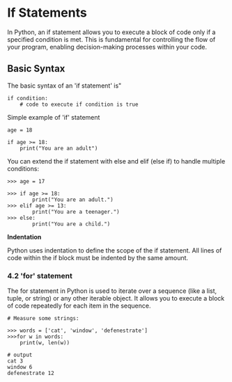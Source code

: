 # If Statements

In Python, an if statement allows you to execute a block of code only if a specified condition is met. This is fundamental for controlling the flow of your program, enabling decision-making processes within your code.

## Basic Syntax

The basic syntax of an 'if statement' is"

```
if condition:
    # code to execute if condition is true
```

Simple example of 'if' statement
```
age = 18

if age >= 18:
    print("You are an adult")
```

You can extend the if statement with else and elif (else if) to handle multiple conditions:
```
>>> age = 17

>>> if age >= 18:
        print("You are an adult.")
>>> elif age >= 13:
        print("You are a teenager.")
>>> else:
        print("You are a child.")
```

<b>Indentation</b>

Python uses indentation to define the scope of the if statement. All lines of code within the if block must be indented by the same amount.

### 4.2 'for' statement

The for statement in Python is used to iterate over a sequence (like a list, tuple, or string) or any other iterable object. It allows you to execute a block of code repeatedly for each item in the sequence.

```
# Measure some strings:

>>> words = ['cat', 'window', 'defenestrate']
>>>for w in words:
    print(w, len(w))

# output
cat 3
window 6
defenestrate 12
```